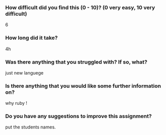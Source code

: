 ### How difficult did you find this (0 - 10)? (0 very easy, 10 very difficult)
6

### How long did it take?
4h

### Was there anything that you struggled with?  If so, what?
just new languege

### Is there anything that you would like some further information on?
why ruby !

### Do you have any suggestions to improve this assignment?
put the students names.